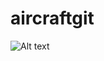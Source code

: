 # aircraftgit
![Alt text]('https://github.com/IamJk28/aircraftgit/blob/main/6c07061e-AllSkyImage007039223.JPG')
